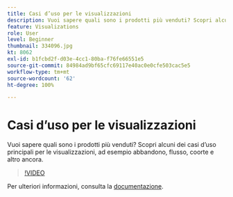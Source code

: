 ```yaml
---
title: Casi d’uso per le visualizzazioni
description: Vuoi sapere quali sono i prodotti più venduti? Scopri alcuni dei casi d’uso principali per le visualizzazioni, ad esempio abbandono, flusso, coorte e altro ancora.
feature: Visualizations
role: User
level: Beginner
thumbnail: 334096.jpg
kt: 8062
exl-id: b1fcbd2f-d03e-4cc1-80ba-f76fe66551e5
source-git-commit: 84984ad9bf65cfc69117e40ac0e0cfe503cac5e5
workflow-type: tm+mt
source-wordcount: '62'
ht-degree: 100%

---
```


# Casi d’uso per le visualizzazioni

Vuoi sapere quali sono i prodotti più venduti? Scopri alcuni dei casi d’uso principali per le visualizzazioni, ad esempio abbandono, flusso, coorte e altro ancora.

>[!VIDEO](https://video.tv.adobe.com/v/3415654/?quality=12&learn=on&captions=ita)

Per ulteriori informazioni, consulta la [documentazione](https://experienceleague.adobe.com/docs/data-workbench/using/dashboard/visualizations/visualization-types/c-visualization-types.html?lang=it).
